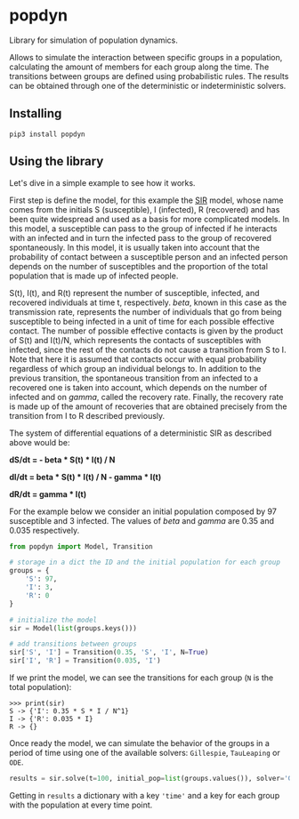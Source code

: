 # popdyn

Library for simulation of population dynamics.

Allows to simulate the interaction between specific groups in a population, calculating the amount of members for each group along the time. The transitions between groups are defined using probabilistic rules. The results can be obtained through one of the deterministic or indeterministic solvers.

## Installing

```
pip3 install popdyn
```

## Using the library

Let's dive in a simple example to see how it works.

First step is define the model, for this example the [SIR](https://en.wikipedia.org/wiki/Compartmental_models_in_epidemiology#The_SIR_model) model, whose name comes from the initials S (susceptible), I (infected), R (recovered) and has been quite widespread and used as a basis for more complicated models. In this model, a susceptible can pass to the group of infected if he interacts with an infected and in turn the infected pass to the group of recovered spontaneously. In this model, it is usually taken into account that the probability of contact between a susceptible person and an infected person depends on the number of susceptibles and the proportion of the total population that is made up of infected people. 
 
S(t), I(t), and R(t) represent the number of susceptible, infected, and recovered individuals at time t, respectively. _beta_, known in this case as the transmission rate, represents the number of individuals that go from being susceptible to being infected in a unit of time for each possible effective contact. The number of possible effective contacts is given by the product of S(t) and I(t)/N, which represents the contacts of susceptibles with infected, since the rest of the contacts do not cause a transition from S to I. Note that here it is assumed that contacts occur with equal probability regardless of which group an individual belongs to. In addition to the previous transition, the spontaneous transition from an infected to a recovered one is taken into account, which depends on the number of infected and on _gamma_, called the recovery rate. Finally, the recovery rate is made up of the amount of recoveries that are obtained precisely from the transition from I to R described previously.

The system of differential equations of a deterministic SIR as described above would be:

**dS/dt = - beta *  S(t) * I(t) / N**

**dI/dt = beta * S(t) * I(t) / N - gamma * I(t)**

**dR/dt = gamma * I(t)**

For the example below we consider an initial population composed by 97 susceptible and 3 infected. The values of _beta_ and _gamma_ are 0.35 and 0.035 respectively.

```python
from popdyn import Model, Transition

# storage in a dict the ID and the initial population for each group
groups = {
    'S': 97,
    'I': 3,
    'R': 0
}

# initialize the model
sir = Model(list(groups.keys()))

# add transitions between groups
sir['S', 'I'] = Transition(0.35, 'S', 'I', N=True)
sir['I', 'R'] = Transition(0.035, 'I')
```

If we print the model, we can see the transitions for each group (`N` is the total population):

```
>>> print(sir)
S -> {'I': 0.35 * S * I / N^1}
I -> {'R': 0.035 * I}
R -> {}
```

Once ready the model, we can simulate the behavior of the groups in a period of time using one of the available solvers: `Gillespie`, `TauLeaping` or `ODE`.

```python
results = sir.solve(t=100, initial_pop=list(groups.values()), solver='Gillespie')
```

Getting in `results` a dictionary with a key `'time'` and a key for each group with the population at every time point.
